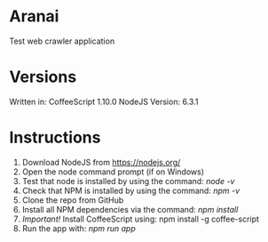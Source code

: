 # Aranai
Test web crawler application

# Versions
Written in: CoffeeScript 1.10.0
NodeJS Version: 6.3.1

# Instructions
1. Download NodeJS from https://nodejs.org/
3. Open the node command prompt (if on Windows)
3. Test that node is installed by using the command: *node -v*
4. Check that NPM is installed by using the command: *npm -v*
5. Clone the repo from GitHub
6. Install all NPM dependencies via the command: *npm install*
7. *Important!* Install CoffeeScript using: npm install -g coffee-script
8. Run the app with: *npm run app*